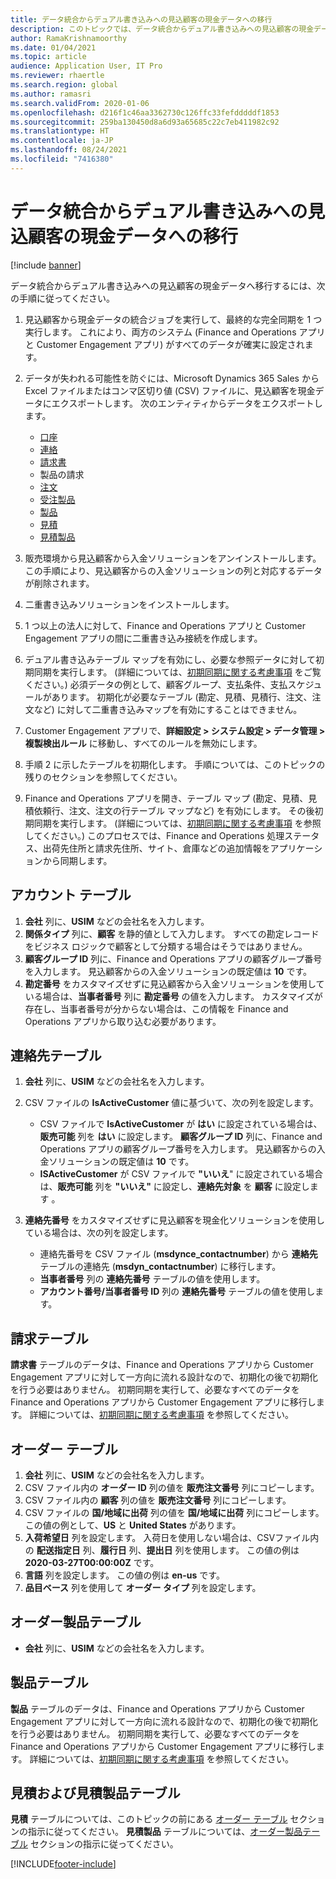 ```yaml
---
title: データ統合からデュアル書き込みへの見込顧客の現金データへの移行
description: このトピックでは、データ統合からデュアル書き込みへの見込顧客の現金データへの移行方法について説明します。
author: RamaKrishnamoorthy
ms.date: 01/04/2021
ms.topic: article
audience: Application User, IT Pro
ms.reviewer: rhaertle
ms.search.region: global
ms.author: ramasri
ms.search.validFrom: 2020-01-06
ms.openlocfilehash: d216f1c46aa3362730c126ffc33fefdddddf1853
ms.sourcegitcommit: 259ba130450d8a6d93a65685c22c7eb411982c92
ms.translationtype: HT
ms.contentlocale: ja-JP
ms.lasthandoff: 08/24/2021
ms.locfileid: "7416380"
---
```

# <a name="migrate-prospect-to-cash-data-from-data-integrator-to-dual-write"></a>データ統合からデュアル書き込みへの見込顧客の現金データへの移行

[!include [banner](../../includes/banner.md)]

データ統合からデュアル書き込みへの見込顧客の現金データへ移行するには、次の手順に従ってください。

1. 見込顧客から現金データの統合ジョブを実行して、最終的な完全同期を 1 つ実行します。 これにより、両方のシステム (Finance and Operations アプリと Customer Engagement アプリ) がすべてのデータが確実に設定されます。
2. データが失われる可能性を防ぐには、Microsoft Dynamics 365 Sales から Excel ファイルまたはコンマ区切り値 (CSV) ファイルに、見込顧客を現金データにエクスポートします。 次のエンティティからデータをエクスポートします。

    - [口座](#account-table)
    - [連絡](#contact-table)
    - [請求書](#invoice-table)
    - 製品の請求
    - [注文](#order-table)
    - [受注製品](#order-products-table)
    - [製品](#products-table)
    - [見積](#quote-and-quote-product-tables)
    - [見積製品](#quote-and-quote-product-tables)

3. 販売環境から見込顧客から入金ソリューションをアンインストールします。 この手順により、見込顧客からの入金ソリューションの列と対応するデータが削除されます。
4. 二重書き込みソリューションをインストールします。
5. 1 つ以上の法人に対して、Finance and Operations アプリと Customer Engagement アプリの間に二重書き込み接続を作成します。
6. デュアル書き込みテーブル マップを有効にし、必要な参照データに対して初期同期を実行します。 (詳細については、[初期同期に関する考慮事項](initial-sync-guidance.md) をご覧ください。) 必須データの例として、顧客グループ、支払条件、支払スケジュールがあります。 初期化が必要なテーブル (勘定、見積、見積行、注文、注文など) に対して二重書き込みマップを有効にすることはできません。
7. Customer Engagement アプリで、**詳細設定 \> システム設定 \> データ管理 \> 複製検出ルール** に移動し、すべてのルールを無効にします。
8. 手順 2 に示したテーブルを初期化します。 手順については、このトピックの残りのセクションを参照してください。
9. Finance and Operations アプリを開き、テーブル マップ (勘定、見積、見積依頼行、注文、注文の行テーブル マップなど) を有効にします。 その後初期同期を実行します。 (詳細については、[初期同期に関する考慮事項](initial-sync-guidance.md) を参照してください。) このプロセスでは、Finance and Operations 処理ステータス、出荷先住所と請求先住所、サイト、倉庫などの追加情報をアプリケーションから同期します。

## <a name="account-table"></a>アカウント テーブル

1. **会社** 列に、**USIM** などの会社名を入力します。
2. **関係タイプ** 列に、**顧客** を静的値として入力します。 すべての勘定レコードをビジネス ロジックで顧客として分類する場合はそうではありません。
3. **顧客グループ ID** 列に、Finance and Operations アプリの顧客グループ番号を入力します。 見込顧客からの入金ソリューションの既定値は **10** です。
4. **勘定番号** をカスタマイズせずに見込顧客から入金ソリューションを使用している場合は、**当事者番号** 列に **勘定番号** の値を入力します。 カスタマイズが存在し、当事者番号が分からない場合は、この情報を Finance and Operations アプリから取り込む必要があります。

## <a name="contact-table"></a>連絡先テーブル

1. **会社** 列に、**USIM** などの会社名を入力します。
2. CSV ファイルの **IsActiveCustomer** 値に基づいて、次の列を設定します。

    - CSV ファイルで **IsActiveCustomer** が **はい** に設定されている場合は、**販売可能** 列を **はい** に設定します。 **顧客グループ ID** 列に、Finance and Operations アプリの顧客グループ番号を入力します。 見込顧客からの入金ソリューションの既定値は **10** です。
    - **ISActiveCustomer** が CSV ファイルで **"いいえ**" に設定されている場合は、**販売可能** 列を **"いいえ"** に設定し、**連絡先対象** を **顧客** に設定します 。

3. **連絡先番号** をカスタマイズせずに見込顧客を現金化ソリューションを使用している場合は、次の列を設定します。

    - 連絡先番号を CSV ファイル (**msdynce\_contactnumber**) から **連絡先** テーブルの連絡先 (**msdyn\_contactnumber**) に移行します。
    - **当事者番号** 列の **連絡先番号** テーブルの値を使用します。
    - **アカウント番号/当事者番号 ID** 列の **連絡先番号** テーブルの値を使用します。

## <a name="invoice-table"></a>請求テーブル

**請求書** テーブルのデータは、Finance and Operations アプリから Customer Engagement アプリに対して一方向に流れる設計なので、初期化の後で初期化を行う必要はありません。 初期同期を実行して、必要なすべてのデータを Finance and Operations アプリから Customer Engagement アプリに移行します。 詳細については、[初期同期に関する考慮事項](initial-sync-guidance.md) を参照してください。

## <a name="order-table"></a>オーダー テーブル

1. **会社** 列に、**USIM** などの会社名を入力します。
2. CSV ファイル内の **オーダー ID** 列の値を **販売注文番号** 列にコピーします。
3. CSV ファイル内の **顧客** 列の値を **販売注文番号** 列にコピーします。
4. CSV ファイルの **国/地域に出荷** 列の値を **国/地域に出荷** 列にコピーします。 この値の例として、**US** と **United States** があります。
5. **入荷希望日** 列を設定します。 入荷日を使用しない場合は、CSVファイル内の **配送指定日** 列、**履行日** 列、**提出日** 列を使用します。 この値の例は **2020-03-27T00:00:00Z** です。
6. **言語** 列を設定します。 この値の例は **en-us** です。
7. **品目ベース** 列を使用して **オーダー タイプ** 列を設定します。

## <a name="order-products-table"></a>オーダー製品テーブル

- **会社** 列に、**USIM** などの会社名を入力します。

## <a name="products-table"></a>製品テーブル

**製品** テーブルのデータは、Finance and Operations アプリから Customer Engagement アプリに対して一方向に流れる設計なので、初期化の後で初期化を行う必要はありません。 初期同期を実行して、必要なすべてのデータを Finance and Operations アプリから Customer Engagement アプリに移行します。 詳細については、[初期同期に関する考慮事項](initial-sync-guidance.md) を参照してください。

## <a name="quote-and-quote-product-tables"></a>見積および見積製品テーブル

**見積** テーブルについては、このトピックの前にある [オーダー テーブル](#order-table) セクションの指示に従ってください。 **見積製品** テーブルについては、[オーダー製品テーブル](#order-products-table) セクションの指示に従ってください。


[!INCLUDE[footer-include](../../../../includes/footer-banner.md)]